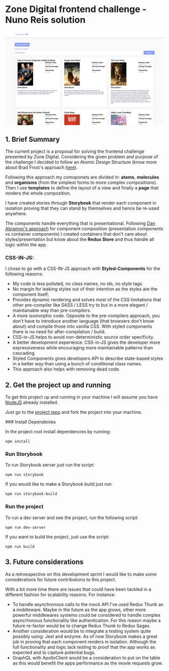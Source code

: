 # Zone Digital frontend challenge - Nuno Reis solution

![Project Snapshot](Images/ProjectSnapshot/project_snapshot.png)

## 1. Brief Summary
The current project is a proposal for solving the frontend challenge presented by Zone Digital. Considering the given problem and purpose of the challenge I decided to follow an Atomic Design Structure (know more about Brad Frost's approach [here](http://atomicdesign.bradfrost.com/)).

Following this approach my comoponets are divided in: **atoms**, **molecules** and **organisms** (from the simplest forms to more complex compositions). Then I use **templates** to define the layout of a view and finally a **page** that renders the whole composition.

I have created stories through **Storybook** that render each component in isolation proving that they can stand by themselves and hence be re-used anywhere.

The components handle everything that is presentational. Following [Dan Abramov's approach](https://medium.com/@dan_abramov/smart-and-dumb-components-7ca2f9a7c7d0) for component composition (presentation components vs container components) I created containers that don't care about styles/presentation but know about the **Redux Store** and thus handle all logic within the app.

### CSS-IN-JS:

I chose to go with a CSS-IN-JS approach with **Styled-Components** for the following reasons:

- My code is less polluted, no class names, no ids, no style tags.
- No margin for leaking styles out of their intention as the styles are the component itself;
- Provides dynamic rendering and solves most of the CSS limitations that other pre-compiler like SASS / LESS try to but in a more elegant / maintainable way than pre-compilers.
- A more isomorphic code. Opposite to the pre-compilers approach, you don't have to introduce another language (that browsers don't know about) and compile those into vanilla CSS. With styled components there is no need for after-compilation / build.
- CSS-in-JS helps to avoid non-deterministic source order specificity.
- A better development experience: CSS-in-JS gives the developer more expressiveness while encouraging more maintainable patterns than cascading.
- Styled Components gives developers API to describe state-based styles in a better way than using a bunch of conditional class names.
- This approach also helps with removing dead code.

## 2. Get the project up and running
To get this project up and running in your machine I will assume you have [NodeJS](https://nodejs.org/en/) already installed.

Just go to the [project repo](https://github.com/nunobreis/) and fork the project into your machine.

### Install Dependenies

In the project root install dependencies by running:

```
npm install
```

### Run Storybook

To run Storybook server just run the script:

```
npm run storybook
```

If you would like to make a Storybook build just run:

```
npm run storybook-build
```

### Run the project
To run a dev server and see the project, run the following script:

```
npm run dev-server
```

If you want to build the project, just use the script:

```
npm run build
```

## 3. Future considerations

As a retroespective on this development sprint I would like to make some considerations for future contributions to this project.

With a bit more time there are issues that could have been tackled in a different fashion for scalability reasons. For instance:

- To handle asynchronous calls to the mock API I've used Redux Thunk as a middleware. Maybe in the future as the app grows, other more powerful middlewares systems could be considered to handle complex asyncrhonous functionality like authentication. For this reason maybe a future re-factor would be to change Redux Thunk to Redux Sagas.
- Another consideration would be to integrate a testing system quite possibly using: Jest and enzyme. As of now Storybook makes a great job in proving that each component renders in isolation. Although the full functionality and logic lack testing to proof that the app works as expected and to capture potential bugs.
- GraphQL with ApolloClient would be a consideration to put on the table as this would benefit the apps performance as the movie requests grow.
